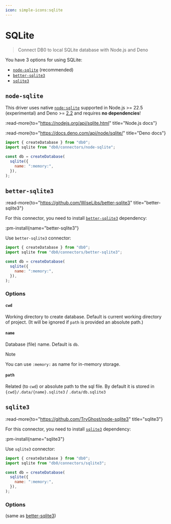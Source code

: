 ```yaml
---
icon: simple-icons:sqlite
---
```


# SQLite

> Connect DB0 to local SQLite database with Node.js and Deno

You have 3 options for using SQLite:

- [`node-sqlite`](#node-sqlite) (recommended)
- [`better-sqlite3`](#better-sqlite3)
- [`sqlite3`](#sqlite3)

## `node-sqlite`

This driver uses native [`node:sqlite`](https://nodejs.org/api/sqlite.html) supported in Node.js >= 22.5 (experimental) and Deno >= [2.2](https://deno.com/blog/v2.2) and requires **no dependencies**!

:read-more{to="https://nodejs.org/api/sqlite.html" title="Node.js docs"}

:read-more{to="https://docs.deno.com/api/node/sqlite/" title="Deno docs"}

```js
import { createDatabase } from "db0";
import sqlite from "db0/connectors/node-sqlite";

const db = createDatabase(
  sqlite({
    name: ":memory:",
  }),
);
```

## `better-sqlite3`

:read-more{to="https://github.com/WiseLibs/better-sqlite3" title="better-sqlite3"}

For this connector, you need to install [`better-sqlite3`](https://www.npmjs.com/package/better-sqlite3) dependency:

:pm-install{name="better-sqlite3"}

Use `better-sqlite3` connector:

```js
import { createDatabase } from "db0";
import sqlite from "db0/connectors/better-sqlite3";

const db = createDatabase(
  sqlite({
    name: ":memory:",
  }),
);
```

### Options

#### `cwd`

Working directory to create database. Default is current working directory of project. (It will be ignored if `path` is provided an absolute path.)

#### `name`

Database (file) name. Default is `db`.

> [!NOTE]
> You can use `:memory:` as name for in-memory storage.

#### `path`

Related (to `cwd`) or absolute path to the sql file. By default it is stored in `{cwd}/.data/{name}.sqlite3` / `.data/db.sqlite3`

## `sqlite3`

:read-more{to="https://github.com/TryGhost/node-sqlite3" title="sqlite3"}

For this connector, you need to install [`sqlite3`](https://www.npmjs.com/package/sqlite3) dependency:

:pm-install{name="sqlite3"}

Use `sqlite3` connector:

```js
import { createDatabase } from "db0";
import sqlite from "db0/connectors/sqlite3";

const db = createDatabase(
  sqlite({
    name: ":memory:",
  }),
);
```

### Options

(same as [better-sqlite3](#better-sqlite3))
